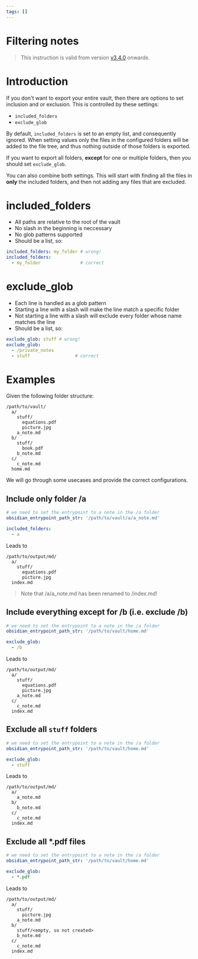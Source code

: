 ```yaml
---
tags: []
---
```

# Filtering notes

> This instruction is valid from version [v3.4.0](/not_created.md) onwards. 

# Introduction
If you don't want to export your entire vault, then there are options to set inclusion and or exclusion.
This is controlled by these settings:

- `included_folders`
- `exclude_glob`

By default, `included_folders` is set to an empty list, and consequently ignored. 
When setting values only the files in the configured folders will be added to the file tree, and thus nothing outside of those folders is exported.

If you want to export all folders, **except** for one or multiple folders, then you should set `exclude_glob`. 

You can also combine both settings. This will start with finding all the files in **only** the included folders, and then not adding any files that are excluded.

# included_folders

- All paths are relative to the root of the vault
- No slash in the beginning is neccessary
- No glob patterns supported
- Should be a list, so:

``` yaml
included_folders: my_folder # wrong!
included_folders:
  - my_folder               # correct
```


# exclude_glob

- Each line is handled as a glob pattern
- Starting a line with a slash will make the line match a specific folder
- Not starting a line with a slash will exclude every folder whose name matches the line
- Should be a list, so:

``` yaml
exclude_glob: stuff # wrong!
exclude_glob:
  - /private_notes
  - stuff                 # correct
```


# Examples
Given the following folder structure:
```
/path/to/vault/
  a/
    stuff/
      equations.pdf
      picture.jpg
    a_note.md
  b/
    stuff/
      book.pdf
    b_note.md
  c/
    c_note.md
  home.md
```


We will go through some usecases and provide the correct configurations.

## Include only folder /a
``` yaml
# we need to set the entrypoint to a note in the /a folder
obsidian_entrypoint_path_str: '/path/to/vault/a/a_note.md'

included_folders:
  - a
```


Leads to

```
/path/to/output/md/
  a/
    stuff/
      equations.pdf
      picture.jpg
  index.md
```


> Note that /a/a_note.md has been renamed to /index.md!

## Include everything except for /b (i.e. exclude /b)
``` yaml
# we need to set the entrypoint to a note in the /a folder
obsidian_entrypoint_path_str: '/path/to/vault/home.md'

exclude_glob:
  - /b
```


Leads to

```
/path/to/output/md/
  a/
    stuff/
      equations.pdf
      picture.jpg
    a_note.md
  c/
    c_note.md
  index.md
```


## Exclude all `stuff` folders
``` yaml
# we need to set the entrypoint to a note in the /a folder
obsidian_entrypoint_path_str: '/path/to/vault/home.md'

exclude_glob:
  - stuff
```


Leads to

```
/path/to/output/md/
  a/
    a_note.md
  b/
    b_note.md
  c/
    c_note.md
  index.md
```



## Exclude all \*.pdf files
``` yaml
# we need to set the entrypoint to a note in the /a folder
obsidian_entrypoint_path_str: '/path/to/vault/home.md'

exclude_glob:
  - *.pdf
```


Leads to

```
/path/to/output/md/
  a/
    stuff/
      picture.jpg
    a_note.md
  b/
    stuff/<empty, so not created>
    b_note.md
  c/
    c_note.md
  index.md
```


